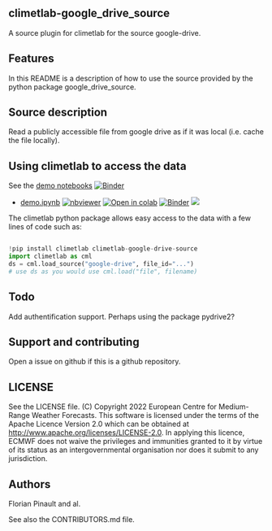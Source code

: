 ## climetlab-google_drive_source

A source plugin for climetlab for the source google-drive.


Features
--------

In this README is a description of how to use the source provided by the python package google_drive_source.

## Source description

Read a publicly accessible file from google drive as if it was local (i.e. cache the file locally).

## Using climetlab to access the data

See the [demo notebooks](https://github.com/ecmwf-lab/climetlab-google-drive-source/tree/main/notebooks)
[![Binder](https://mybinder.org/badge_logo.svg)](https://mybinder.org/v2/gh/ecmwf-lab/climetlab-google-drive-source/main?urlpath=lab)


- [demo.ipynb](https://github.com/ecmwf-lab/climetlab-google-drive-source/tree/main/notebooks/demo.ipynb)
[![nbviewer](https://raw.githubusercontent.com/jupyter/design/master/logos/Badges/nbviewer_badge.svg)](https://nbviewer.jupyter.org/github/ecmwf-lab/climetlab-google-drive-source/blob/main/notebooks/demo.ipynb) 
[![Open in colab](https://colab.research.google.com/assets/colab-badge.svg)](https://colab.research.google.com/github/ecmwf-lab/climetlab-google-drive-source/blob/main/notebooks/demo.ipynb) 
[![Binder](https://mybinder.org/badge_logo.svg)](https://mybinder.org/v2/gh/ecmwf-lab/climetlab-google-drive-source/main?filepath=notebooks/demo.ipynb)
[<img src="https://deepnote.com/buttons/launch-in-deepnote-small.svg">](https://deepnote.com/launch?name=MyProject&url=https://github.com/ecmwf-lab/climetlab-google-drive-source/tree/main/notebooks/demo.ipynb)



The climetlab python package allows easy access to the data with a few lines of code such as:
``` python

!pip install climetlab climetlab-google-drive-source
import climetlab as cml
ds = cml.load_source("google-drive", file_id="...")
# use ds as you would use cml.load("file", filename)
```

Todo
----

Add authentification support. Perhaps using the package pydrive2?


Support and contributing
------------------------

Open a issue on github if this is a github repository.

LICENSE
-------

See the LICENSE file.
(C) Copyright 2022 European Centre for Medium-Range Weather Forecasts.
This software is licensed under the terms of the Apache Licence Version 2.0
which can be obtained at http://www.apache.org/licenses/LICENSE-2.0.
In applying this licence, ECMWF does not waive the privileges and immunities
granted to it by virtue of its status as an intergovernmental organisation
nor does it submit to any jurisdiction.

Authors
-------

Florian Pinault and al.

See also the CONTRIBUTORS.md file.
